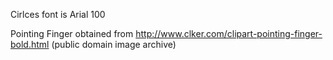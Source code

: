Cirlces font is Arial 100

Pointing Finger obtained from http://www.clker.com/clipart-pointing-finger-bold.html (public domain image archive)
